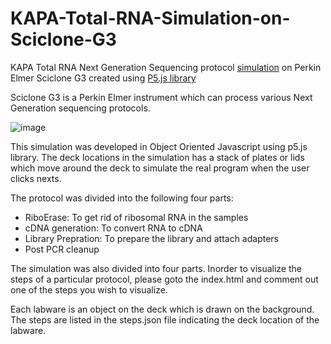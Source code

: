 # KAPA-Total-RNA-Simulation-on-Sciclone-G3
KAPA Total RNA Next Generation Sequencing protocol [simulation](https://shaikhfarheen03.github.io/KAPA-Total-RNA-Simulation-on-Sciclone-G3/) on Perkin Elmer Sciclone G3 created using [P5.js library](https://p5js.org/libraries/)

Sciclone G3 is a Perkin Elmer instrument which can process various Next Generation sequencing protocols. 


![image](https://user-images.githubusercontent.com/26681884/153646913-e4556e94-594c-40de-b5fe-4ebb64942297.png)

This simulation was developed in Object Oriented Javascript using p5.js library. 
The deck locations in the simulation has a stack of plates or lids which move around the deck to simulate the real program when the user clicks nexts. 

The protocol was divided into the following four parts:
- RiboErase: To get rid of ribosomal RNA in the samples
- cDNA generation: To convert RNA to cDNA
- Library Prepration: To prepare the library and attach adapters
- Post PCR cleanup 

The simulation was also divided into four parts. 
Inorder to visualize the steps of a particular protocol, please goto the index.html and comment out one of the steps you wish to visualize. 

Each labware is an object on the deck which is drawn on the background. The steps are listed in the steps.json file indicating the deck location of the labware. 
